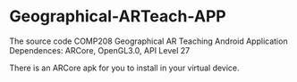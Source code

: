 # Geographical-ARTeach-APP
The source code COMP208 Geographical AR Teaching Android Application
Dependences: ARCore, OpenGL3.0, API Level 27

There is an ARCore apk for you to install in your virtual device.
